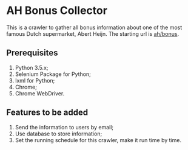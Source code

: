 # AH Bonus Collector

This is a crawler to gather all bonus information about one of the most famous Dutch supermarket, Abert Heijn. The starting url is [ah/bonus](https://www.ah.nl/bonus/).

## Prerequisites

1. Python 3.5.x;
2. Selenium Package for Python;
3. lxml for Python;
4. Chrome;
5. Chrome WebDriver.

## Features to be added

1. Send the information to users by email;
2. Use database to store information;
3. Set the running schedule for this crawler, make it run time by time.

